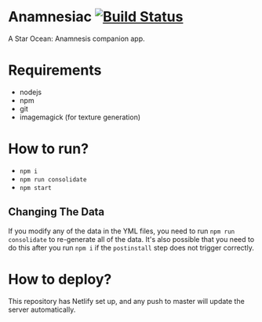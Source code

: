 
# Anamnesiac [![Build Status](https://travis-ci.org/star-ocean-anamnesiac/anamnesiac.svg?branch=master)](https://travis-ci.org/star-ocean-anamnesiac/anamnesiac)

A Star Ocean: Anamnesis companion app.

# Requirements

* nodejs
* npm
* git
* imagemagick (for texture generation)

# How to run?

* `npm i`
* `npm run consolidate`
* `npm start`

## Changing The Data

If you modify any of the data in the YML files, you need to run `npm run consolidate` to re-generate all of the data. It's also possible that you need to do this after you run `npm i` if the `postinstall` step does not trigger correctly.

# How to deploy?

This repository has Netlify set up, and any push to master will update the server automatically.

